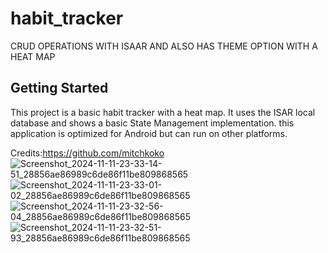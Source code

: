 # habit_tracker

CRUD OPERATIONS WITH ISAAR AND ALSO HAS THEME OPTION WITH A HEAT MAP

## Getting Started
This project is a basic habit tracker with a heat map. It uses the ISAR local database and shows a basic State Management implementation.
this application is optimized for Android but can run on other platforms.

Credits:https://github.com/mitchkoko
![Screenshot_2024-11-11-23-33-14-51_28856ae86989c6de86f11be809868565](https://github.com/user-attachments/assets/aa56011f-6559-4d7c-8d44-ca475e8b875d)
![Screenshot_2024-11-11-23-33-01-02_28856ae86989c6de86f11be809868565](https://github.com/user-attachments/assets/a4cdb686-067c-4e08-9a7f-df59fadaaf6b)
![Screenshot_2024-11-11-23-32-56-04_28856ae86989c6de86f11be809868565](https://github.com/user-attachments/assets/f1bff448-f6ac-41eb-bc7e-099eb6192c2f)
![Screenshot_2024-11-11-23-32-51-93_28856ae86989c6de86f11be809868565](https://github.com/user-attachments/assets/e0e09adb-ee45-43ac-a742-7c019aa2036f)
